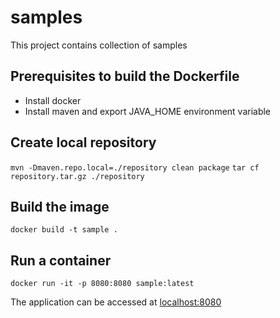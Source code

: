 # samples
This project contains collection of samples

## Prerequisites to build the Dockerfile
* Install docker
* Install maven and export JAVA_HOME environment variable

## Create local repository
`mvn -Dmaven.repo.local=./repository clean package`
`tar cf repository.tar.gz ./repository`

## Build the image
`docker build -t sample .`

## Run a container
`docker run -it -p 8080:8080 sample:latest`

The application can be accessed at [localhost:8080](http://localhost:8080)
